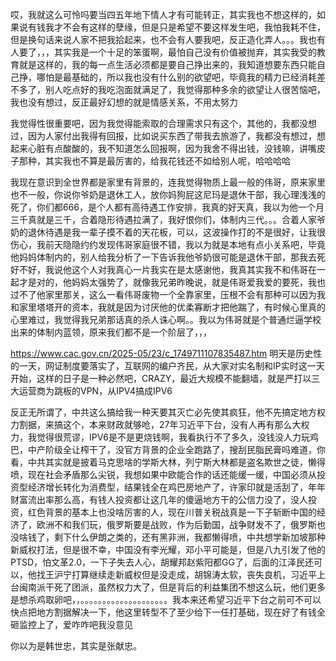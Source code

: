哎，我就这么可怜吗要当四五年地下情人才有可能转正，其实我也不想这样的，如果说有钱我才不会有这样的孽缘，但是只是希望不要这样发生吧，我怕我耗不住，但是换句话来说人家不把我拾起来，也不会有人要我吧，反正造化弄人。。。我也有人要了，，，其实我是一个十足的笨蛋啊，最怕自己没有价值被抛弃，其实我受的教育就是这样的，我的每一点生活必须都是要自己挣出来的，我知道想要东西只能自己挣，哪怕是最基础的，所以我也没有什么别的欲望吧，毕竟我的精力已经消耗差不多了，别人吃点好的我吃泡面就满足了，我觉得那种多余的欲望让人很苦恼吧，我也没有想过，反正最好幻想的就是情感关系，不用太努力

我觉得性很重要吧，因为我觉得能索取的合理需求只有这个，其他的，我都没想过，因为人家付出我得有回报，比如说买东西了带我去旅游了，我都没有想过，想起来心脏有点酸酸的，我不知道怎么回报啊，因为我舍不得出钱，没钱嘛，讲嘴皮子那种，其实我也不算是最厉害的，给我花钱还不如给别人呢，哈哈哈哈

我现在意识到全世界都是家里有背景的，连我觉得物质上最一般的伟哥，原来家里也不一般，你说你爷奶是退休工人，放你妈狗屁这尼玛是退休干部，我心理浅浅的死了，你们都666，是个人都有高待遇工作安排，我真的好天真，我以为他一个月三千真就是三千，合着隐形待遇拉满了，我好恨你们，体制内三代。。。合着人家爷奶的退休待遇是我一辈子摸不着的天花板，可以，这波操作打的不是很好，让我很伤心，我前天隐隐约约发现伟哥家庭很不错，我以为就是本地有点小关系吧，毕竟他妈妈体制内的，别人给我分析了一下告诉我他爷奶很可能是退休干部，那我去死好不好，我说他这个人对我真心一片我实在是太感谢他，我真其实我不和伟哥在一起才是对的，他妈妈太强势了，就像我兄弟昨晚说，就是伟哥爱我爱的要死，我也过不了他家里那关，这么一看伟哥废物一个全靠家里，压根不会有那种可以因为我和家里塔塔开的资本，我就是因为讨厌他的优柔寡断才把他踹了，有时候心里真的心里难过，我觉得我兄弟那话真的杀人诛心啊。。我以为伟哥就是个普通烂逼学校出来的体制内蓝领，原来我们都不是一个阶层了，，，

https://www.cac.gov.cn/2025-05/23/c_1749711107835487.htm
明天是历史性的一天，网证制度要落实了，互联网的编户齐民，从大家对实名制和IP实时这一天开始，这样的日子是一种必然吧，CRAZY，最近大规模不能翻墙，就是严打以三大运营商为跳板的VPN，从IPV4搞成IPV6

反正无所谓了，中共这么搞给我一种天要其灭亡必先使其疯狂，他不先搞定地方权力割据，来搞这个，本来财政就够呛，27年习近平下台，没有人再有那么大权力，我觉得很荒谬，IPV6是不是更烧钱啊，我看执行不了多久，没钱没人力玩鸡巴，中产阶级全让榨干了，没官方背景的企业全跑路了，搜刮民脂民膏吗难道，你看，中共其实就是披着马克思啥的学斯大林，列宁斯大林都是盗名欺世之徒，懒得喷，现在社会矛盾那么尖锐，我想如果中欧能合作的话还能缓一缓，中国必须从投资型经济增长转化为消费型，结果钱全在鸡巴房地产了，许家印就是活刮了，年年财富流出率那么高，有钱人投资都让这几年的傻逼地方干的公信力没了，没人投资，红色背景的基本上也没啥厉害的人，现在川普关税战真是一下子斩断中国的经济了，欧洲不和我们玩，俄罗斯要是战败，作为后勤国，战争财发不了，俄罗斯也没啥钱了，剩下什么伊朗之类的，还有黑非洲，我都懒得喷，中共想学新加坡那种新威权打法，但是很不幸，中国没有李光耀，邓小平可能是，但是八九引发了他的PTSD，怕文革2.0，一下子失去人心，胡耀邦赵紫阳都GG了，后面的江泽民还可以，他找王沪宁打算继续走新威权但是没走成，胡锦涛太软，丧失良机，习近平上台闽南派干死了团派，虽然权力大了，但是背后的利益集团不想这么玩，他们更多是想杀鸡取卵吧，，。。。。。。。。。。。。。。。。。。。。我本来还希望习近平下台之前可不可以快点把地方割据解决一下，他这里转型不了至少给下一任打基础，现在好了有钱全砸监控上了，爱咋咋吧我没意见

你以为是韩世忠，其实是张献忠。